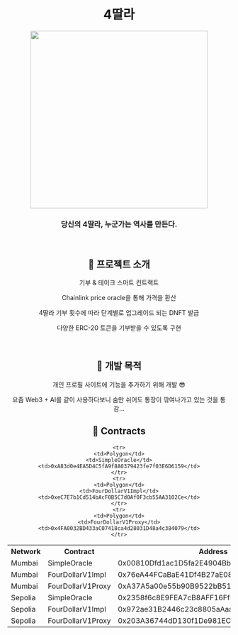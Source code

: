 <div align="center">
<h1>4딸라</h1>
<img src="https://i.namu.wiki/i/NwNrY0k4ZfvftBuYfrknvyYrMK8QMpiEtCLCFMfondCosxfpm-PtIV3P4M_iCNYlXoo6y4Vz9I3B0L73sJdzZqiU9aPNWkOa3zloD0OK_sl1ZHhx76TSc3te9JlYbFEpmtyO4pC2zo9xHYD_zNCGRA.webp"
    width="400"
 />
 <h3>당신의 4딸라, 누군가는 역사를 만든다.</h3>

<br/>

<h2>📖 프로젝트 소개</h2>

<p>기부 & 테이크 스마트 컨트랙트</p>
<p>Chainlink price oracle을 통해 가격을 환산</p>
<p>4딸라 기부 횟수에 따라 단계별로 업그레이드 되는 DNFT 발급</p>
<p>다양한 ERC-20 토큰을 기부받을 수 있도록 구현</p>

<br/>

<h2>💸 개발 목적</h2>

<p>개인 프로필 사이트에 기능을 추가하기 위해 개발 😎</p>
<p>요즘 Web3 + AI를 같이 사용하다보니 숨만 쉬어도 통장이 깎여나가고 있는 것을 통감...</p>

<h2>📜 Contracts</h2>

<table>
  <tr>
    <th>Network</th>
    <th>Contract</th>
    <th>Address</th>
  </tr>
  <tr>
    <td>Mumbai</td>
    <td>SimpleOracle</td>
    <td>0x00810Dfd1ac1D5fa2E4904BbF833EDDDC6707a5C</td>    
    </tr>
    <tr>
    <td>Mumbai</td>
    <td>FourDollarV1Impl</td>
    <td>0x76eA44FCaBaE41Df4B27aE0869044580304dbB2d</td>    
    </tr>
    <tr>
    <td>Mumbai</td>
    <td>FourDollarV1Proxy</td>
    <td>0xA37A5a00e55b90B9522bB5181Fe4d64326a2bd36</td>    
    </tr>
 <tr>
    <td>Sepolia</td>
    <td>SimpleOracle</td>
    <td>0x2358f6c8E9FEA7cB8AFF16FfE7E3a4149aF9C4c4</td>
    </tr>
    <tr>
    <td>Sepolia</td>
    <td>FourDollarV1Impl</td>
    <td>0x972ae31B2446c23c8805aAaaBeaa76Cd26Bc77a6</td>
    </tr>
    <tr>
    <td>Sepolia</td>
    <td>FourDollarV1Proxy</td>
    <td>0x203A36744dD130f1De981EC72c2144862aECE6AA</td>
    </tr>
    
    <tr>
    <td>Polygon</td>
    <td>SimpleOracle</td>
    <td>0xA83d0e4EA5D4C5fA9f8A0379423fe7f03E6D6159</td>
    </tr>
    <tr>
    <td>Polygon</td>
    <td>FourDollarV1Impl</td>
    <td>0xeC7E7b1Cd514bAcF0B5C7d0Af0F3cb55AA3102Ce</td>
    </tr>
    <tr>
    <td>Polygon</td>
    <td>FourDollarV1Proxy</td>
    <td>0x4FA0032BD433aC07418ca4d28031D48a4c384079</td>
    </tr>
</table>

</div>
